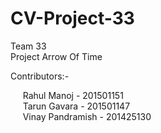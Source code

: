 # CV-Project-33
Team 33 <br/>
Project Arrow Of Time

Contributors:-

&nbsp;&nbsp;&nbsp;&nbsp; Rahul Manoj - 201501151<br/>
&nbsp;&nbsp;&nbsp;&nbsp; Tarun Gavara - 201501147<br/>
&nbsp;&nbsp;&nbsp;&nbsp; Vinay Pandramish - 201425130
  

